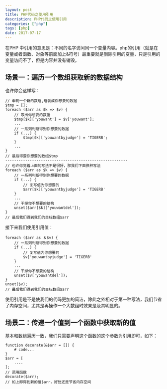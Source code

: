 ```yaml
---
layout: post
title: PHP代码之使用引用
description: PHP代码之使用引用
categories: ["php"]
tags: [php]
date: 2017-07-17
---
```


在PHP 中引用的意思是：不同的名字访问同一个变量内容。php的引用（就是在变量或者函数、对象等前面加上&符号）最重要就是删除引用的变量，只是引用的变量访问不了，但是内容并没有销毁。

<!-- more -->

## 场景一：遍历一个数组获取新的数据结构

也许你会这样写：

	// 申明一个新的数组,组装成你想要的数据
	$tmp = [];
	foreach ($arr as $k => $v) {
	    // 取出你想要的数据
	    $tmp[$k]['youwant'] = $v['youwant'];
	    ...
	    // 一系列判断得到你想要的数据
	    if (...) {
	        $tmp[$k]['youwantbyjudge'] = 'TIGERB';
	    }
	    ...
	}
	// 最后得要你想要的数组$tmp
	-------------------------------------------------------
	// 也许你觉着上面的写法不是很好，那我们下面换种写法
	foreach ($arr as $k => $v) {
	    // 一系列判断得到你想要的数据
	    if (...) {
	        // 复写值为你想要的
	        $arr[$k]['youwantbyjudge'] = 'TIGERB'
	    }
	    ...
	    // 干掉你不想要的结构
	    unset($arr[$k]['youwantdel']);
	}
	// 最后我们得到我们的目标数组$arr

接下来我们使用引用值：

	foreach ($arr as ＆$v) {
	    // 一系列判断得到你想要的数据
	    if (...) {
	        // 复写值为你想要的
	        $v['youwantbyjudge'] = 'TIGERB'
	    }
	    ...
	    // 干掉你不想要的结构
	    unset($v['youwantdel']);
	}
	unset($v);
	// 最后我们得到我们的目标数组$arr

使用引用是不是使我们的代码更加的简洁，除此之外相对于第一种写法，我们节省了内存空间，尤其是再操作一个大数组时效果是及其明显的。

## 场景二：传递一个值到一个函数中获取新的值

基本和数组遍历一致，我们只需要声明这个函数的这个参数为引用即可，如下：

	function decorate(&$arr = []) {
	    # code...
	}
	$arr = [
	    ....
	];
	// 调用函数
	decorate($arr);
	// 如上即得到新的值$arr，好处还是节省内存空间


